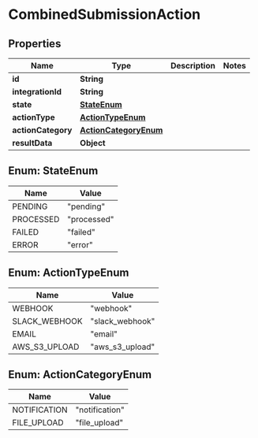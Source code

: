 

# CombinedSubmissionAction


## Properties

| Name | Type | Description | Notes |
|------------ | ------------- | ------------- | -------------|
|**id** | **String** |  |  |
|**integrationId** | **String** |  |  |
|**state** | [**StateEnum**](#StateEnum) |  |  |
|**actionType** | [**ActionTypeEnum**](#ActionTypeEnum) |  |  |
|**actionCategory** | [**ActionCategoryEnum**](#ActionCategoryEnum) |  |  |
|**resultData** | **Object** |  |  |



## Enum: StateEnum

| Name | Value |
|---- | -----|
| PENDING | &quot;pending&quot; |
| PROCESSED | &quot;processed&quot; |
| FAILED | &quot;failed&quot; |
| ERROR | &quot;error&quot; |



## Enum: ActionTypeEnum

| Name | Value |
|---- | -----|
| WEBHOOK | &quot;webhook&quot; |
| SLACK_WEBHOOK | &quot;slack_webhook&quot; |
| EMAIL | &quot;email&quot; |
| AWS_S3_UPLOAD | &quot;aws_s3_upload&quot; |



## Enum: ActionCategoryEnum

| Name | Value |
|---- | -----|
| NOTIFICATION | &quot;notification&quot; |
| FILE_UPLOAD | &quot;file_upload&quot; |



